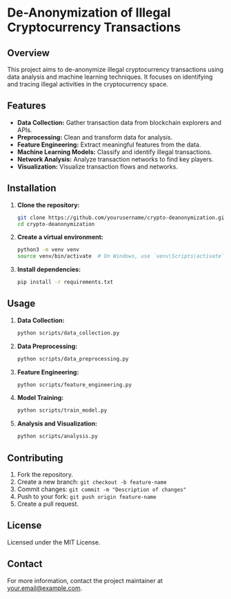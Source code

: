 # De-Anonymization of Illegal Cryptocurrency Transactions

## Overview

This project aims to de-anonymize illegal cryptocurrency transactions using data analysis and machine learning techniques. It focuses on identifying and tracing illegal activities in the cryptocurrency space.

## Features

- **Data Collection:** Gather transaction data from blockchain explorers and APIs.
- **Preprocessing:** Clean and transform data for analysis.
- **Feature Engineering:** Extract meaningful features from the data.
- **Machine Learning Models:** Classify and identify illegal transactions.
- **Network Analysis:** Analyze transaction networks to find key players.
- **Visualization:** Visualize transaction flows and networks.

## Installation

1. **Clone the repository:**
    ```sh
    git clone https://github.com/yourusername/crypto-deanonymization.git
    cd crypto-deanonymization
    ```

2. **Create a virtual environment:**
    ```sh
    python3 -m venv venv
    source venv/bin/activate  # On Windows, use `venv\Scripts\activate`
    ```

3. **Install dependencies:**
    ```sh
    pip install -r requirements.txt
    ```

## Usage

1. **Data Collection:**
    ```sh
    python scripts/data_collection.py
    ```

2. **Data Preprocessing:**
    ```sh
    python scripts/data_preprocessing.py
    ```

3. **Feature Engineering:**
    ```sh
    python scripts/feature_engineering.py
    ```

4. **Model Training:**
    ```sh
    python scripts/train_model.py
    ```

5. **Analysis and Visualization:**
    ```sh
    python scripts/analysis.py
    ```

## Contributing

1. Fork the repository.
2. Create a new branch: `git checkout -b feature-name`
3. Commit changes: `git commit -m "Description of changes"`
4. Push to your fork: `git push origin feature-name`
5. Create a pull request.

## License

Licensed under the MIT License.

## Contact

For more information, contact the project maintainer at [your.email@example.com](mailto:your.email@example.com).
